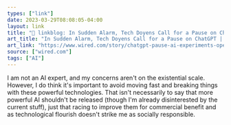 ```yaml
---
types: ["link"]
date: 2023-03-29T08:08:05-04:00
layout: link
title: "🔗 linkblog: In Sudden Alarm, Tech Doyens Call for a Pause on ChatGPT | WIRED'"
art_title: "In Sudden Alarm, Tech Doyens Call for a Pause on ChatGPT | WIRED"
art_link: "https://www.wired.com/story/chatgpt-pause-ai-experiments-open-letter/"
source: ["wired.com"]
tags: ["AI"]
---
```

I am not an AI expert, and my concerns aren't on the existential scale. However, I do think it's important to avoid moving fast and breaking things with these powerful technologies. That isn't necessarily to say that more powerful AI shouldn't be released (though I'm already disinterested by the current stuff), just that racing to improve them for commercial benefit and as technological flourish doesn't strike me as socially responsible.  
 
